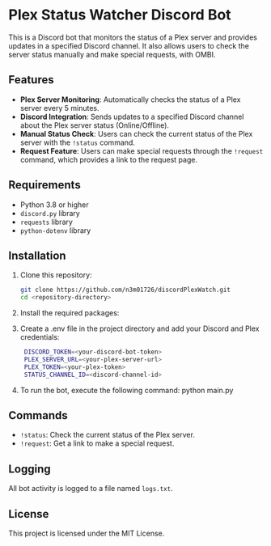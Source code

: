 # Plex Status Watcher Discord Bot

This is a Discord bot that monitors the status of a Plex server and provides updates in a specified Discord channel. It also allows users to check the server status manually and make special requests, with OMBI.

## Features

- **Plex Server Monitoring**: Automatically checks the status of a Plex server every 5 minutes.
- **Discord Integration**: Sends updates to a specified Discord channel about the Plex server status (Online/Offline).
- **Manual Status Check**: Users can check the current status of the Plex server with the `!status` command.
- **Request Feature**: Users can make special requests through the `!request` command, which provides a link to the request page.

## Requirements

- Python 3.8 or higher
- `discord.py` library
- `requests` library
- `python-dotenv` library

## Installation

1. Clone this repository:
   ```bash
   git clone https://github.com/n3m01726/discordPlexWatch.git
   cd <repository-directory>
   ```
2. Install the required packages:
3. Create a .env file in the project directory and add your Discord and Plex credentials:
   ```bash
    DISCORD_TOKEN=<your-discord-bot-token>
    PLEX_SERVER_URL=<your-plex-server-url>
    PLEX_TOKEN=<your-plex-token>
    STATUS_CHANNEL_ID=<discord-channel-id>
    ```

4. To run the bot, execute the following command: python main.py

## Commands
- <code>!status</code>: Check the current status of the Plex server.
- <code>!request</code>: Get a link to make a special request.

## Logging
All bot activity is logged to a file named <code>logs.txt</code>.

## License
This project is licensed under the MIT License.

   
